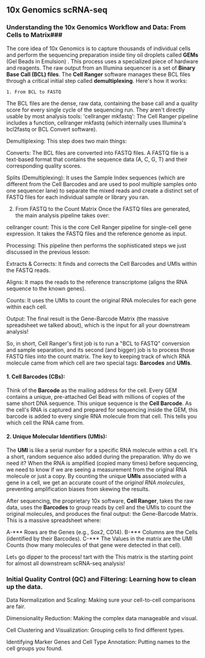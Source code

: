 
## 10x Genomics scRNA-seq ##

### Understanding the 10x Genomics Workflow and Data: From Cells to Matrix###

The core idea of 10x Genomics is to capture thousands of individual cells and perform the sequencing preparation inside tiny oil droplets called **GEMs** (Gel Beads in Emulsion) . This process uses a specialized piece of hardware and reagents.
The raw output from an Illumina sequencer is a set of **Binary Base Call (BCL) files**. The **Cell Ranger** software manages these BCL files through a critical initial step called **demultiplexing**. Here's how it works:

	1. From BCL to FASTQ
The BCL files are the dense, raw data, containing the base call and a quality score for every single cycle of the sequencing run. They aren't directly usable by most analysis tools:
'cellranger mkfastq': The Cell Ranger pipeline includes a function, cellranger mkfastq (which internally uses Illumina's bcl2fastq or BCL Convert software).

Demultiplexing: This step does two main things:

Converts: The BCL files are converted into FASTQ files. A FASTQ file is a text-based format that contains the sequence data (A, C, G, T) and their corresponding quality scores.


Splits (Demultiplexing): It uses the Sample Index sequences (which are different from the Cell Barcodes and are used to pool multiple samples onto one sequencer lane) to separate the mixed reads and create a distinct set of FASTQ files for each individual sample or library you ran.

2. From FASTQ to the Count Matrix
Once the FASTQ files are generated, the main analysis pipeline takes over:

cellranger count: This is the core Cell Ranger pipeline for single-cell gene expression. It takes the FASTQ files and the reference genome as input.


Processing: This pipeline then performs the sophisticated steps we just discussed in the previous lesson:

Extracts & Corrects: It finds and corrects the Cell Barcodes and UMIs within the FASTQ reads.

Aligns: It maps the reads to the reference transcriptome (aligns the RNA sequence to the known genes).

Counts: It uses the UMIs to count the original RNA molecules for each gene within each cell.

Output: The final result is the Gene-Barcode Matrix (the massive spreadsheet we talked about), which is the input for all your downstream analysis!

So, in short, Cell Ranger's first job is to run a "BCL to FASTQ" conversion and sample separation, and its second (and bigger) job is to process those FASTQ files into the count matrix.
The key to keeping track of which RNA molecule came from which cell are two special tags: **Barcodes** and **UMIs**.

#### 1. Cell Barcodes (CBs): 
Think of the **Barcode** as the mailing address for the cell. Every GEM contains a unique, pre-attached Gel Bead with millions of copies of the same short DNA sequence. This unique sequence is the **Cell Barcode**. As the cell's RNA is captured and prepared for sequencing inside the GEM, this barcode is added to every single RNA molecule from that cell. This tells you which cell the RNA came from.

#### 2. Unique Molecular Identifiers (UMIs): 
The **UMI** is like a serial number for a specific RNA molecule within a cell. It's a short, random sequence also added during the preparation. Why do we need it? When the RNA is amplified (copied many times) before sequencing, we need to know if we are seeing a measurement from the original RNA molecule or just a copy. By counting the unique **UMIs** associated with a gene in a cell, we get an accurate count of the *original RNA molecules*, preventing amplification biases from skewing the results.

After sequencing, the proprietary 10x software, **Cell Ranger**, takes the raw data, uses the **Barcodes** to group reads by cell and the UMIs to count the original molecules, and produces the final output: the Gene-Barcode Matrix. This is a massive spreadsheet where:

A-*** Rows are the Genes (e.g., Sox2, CD14).
B-*** Columns are the Cells (identified by their Barcodes).
C-*** The Values in the matrix are the UMI Counts (how many molecules of that gene were detected in that cell).

Let`s` go dipper to the process!  tart with the 
This matrix is the starting point for almost all downstream scRNA-seq analysis!


### Initial Quality Control (QC) and Filtering: Learning how to clean up the data.

Data Normalization and Scaling: Making sure your cell-to-cell comparisons are fair.

Dimensionality Reduction: Making the complex data manageable and visual.

Cell Clustering and Visualization: Grouping cells to find different types.

Identifying Marker Genes and Cell Type Annotation: Putting names to the cell groups you found.